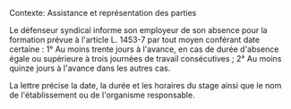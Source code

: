 Contexte: Assistance et représentation des parties

Le défenseur syndical informe son employeur de son absence pour la formation prévue à l'article L. 1453-7 par tout moyen conférant date certaine : 1° Au moins trente jours à l'avance, en cas de durée d'absence égale ou supérieure à trois journées de travail consécutives ; 2° Au moins quinze jours à l'avance dans les autres cas.

La lettre précise la date, la durée et les horaires du stage ainsi que le nom de l'établissement ou de l'organisme responsable.
